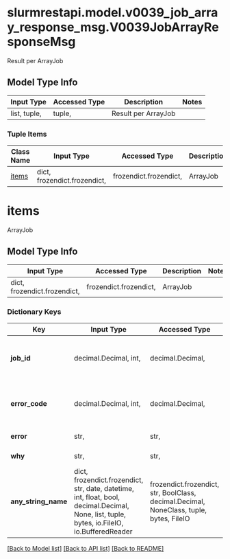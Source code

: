 # slurmrestapi.model.v0039_job_array_response_msg.V0039JobArrayResponseMsg

Result per ArrayJob

## Model Type Info
Input Type | Accessed Type | Description | Notes
------------ | ------------- | ------------- | -------------
list, tuple,  | tuple,  | Result per ArrayJob | 

### Tuple Items
Class Name | Input Type | Accessed Type | Description | Notes
------------- | ------------- | ------------- | ------------- | -------------
[items](#items) | dict, frozendict.frozendict,  | frozendict.frozendict,  | ArrayJob | 

# items

ArrayJob

## Model Type Info
Input Type | Accessed Type | Description | Notes
------------ | ------------- | ------------- | -------------
dict, frozendict.frozendict,  | frozendict.frozendict,  | ArrayJob | 

### Dictionary Keys
Key | Input Type | Accessed Type | Description | Notes
------------ | ------------- | ------------- | ------------- | -------------
**job_id** | decimal.Decimal, int,  | decimal.Decimal,  | JobId | [optional] value must be a 32 bit integer
**error_code** | decimal.Decimal, int,  | decimal.Decimal,  | numeric error code | [optional] value must be a 32 bit integer
**error** | str,  | str,  | error code description | [optional] 
**why** | str,  | str,  | error message | [optional] 
**any_string_name** | dict, frozendict.frozendict, str, date, datetime, int, float, bool, decimal.Decimal, None, list, tuple, bytes, io.FileIO, io.BufferedReader | frozendict.frozendict, str, BoolClass, decimal.Decimal, NoneClass, tuple, bytes, FileIO | any string name can be used but the value must be the correct type | [optional]

[[Back to Model list]](../../README.md#documentation-for-models) [[Back to API list]](../../README.md#documentation-for-api-endpoints) [[Back to README]](../../README.md)

